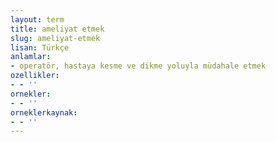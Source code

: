 ```yaml
---
layout: term
title: ameliyat etmek
slug: ameliyat-etmek
lisan: Türkçe
anlamlar:
- operatör, hastaya kesme ve dikme yoluyla müdahale etmek
ozellikler:
- - ''
ornekler:
- - ''
orneklerkaynak:
- - ''
---
```

